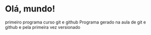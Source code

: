 # Olá, mundo!
 primeiro programa curso git e github
 Programa gerado na aula de git e github e pela primeira vez versionado
